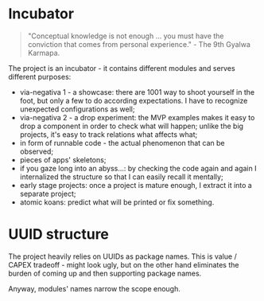 
# Incubator

> "Conceptual knowledge is not enough ... you must have the conviction that comes from personal experience." - The 9th Gyalwa Karmapa.

The project is an incubator - it contains different modules and serves different purposes:

- via-negativa 1 - a showcase: there are 1001 way to shoot yourself in the foot, but only a few to do according expectations. I have to recognize unexpected configurations as well;
- via-negativa 2 - a drop experiment: the MVP examples makes it easy to drop a component in order to check what will happen; unlike the big projects, it's easy to track relations what affects what;
- in form of runnable code - the actual phenomenon that can be observed;
- pieces of apps' skeletons;
- if you gaze long into an abyss...: by checking the code again and again I internalized the structure so that I can easily recall it mentally;
- early stage projects: once a project is mature enough, I extract it into a separate project;
- atomic koans: predict what will be printed or fix something.

# UUID structure

The project heavily relies on UUIDs as package names. This is value / CAPEX tradeoff - might look ugly, but on the other hand eliminates the burden of coming up and then supporting package names.

Anyway, modules' names narrow the scope enough.
